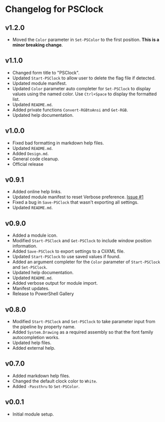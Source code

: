 # Changelog for PSClock

## v1.2.0

+ Moved the `Color` parameter in `Set-PSColor` to the first position. __This is a minor breaking change__.

## v1.1.0

+ Changed form title to "PSClock".
+ Updated `Start-PSClock` to allow user to delete the flag file if detected.
+ Updated module manifest.
+ Updated `Color` parameter auto completer for `Set-PSClock` to display values using the named color. Use `Ctrl+Space` to display the formatted list.
+ Updated `README.md`.
+ Added private functions `Convert-RGBtoAnsi` and `Get-RGB`.
+ Updated help documentation.

## v1.0.0

+ Fixed bad formatting in markdown help files.
+ Updated `README.md`.
+ Added `Design.md`.
+ General code cleanup.
+ Official release

## v0.9.1

+ Added online help links.
+ Updated module manifest to reset Verbose preference. [Issue #1](https://github.com/jdhitsolutions/PSClock/issues/1)
+ Fixed a bug in `Save-PSClock` that wasn't exporting all settings.
+ Updated `README.md`.

## v0.9.0

+ Added a module icon.
+ Modified `Start-PSClock` and `Get-PSClock` to include window position information.
+ Added `Save-PSClock` to export settings to a CliXML file.
+ Updated `Start-PSClock` to use saved values if found.
+ Added an argument completer for the `Color` parameter of `Start-PSClock` and `Set-PSClock`.
+ Updated help documentation.
+ Updated `README.md`.
+ Added verbose output for module import.
+ Manifest updates.
+ Release to PowerShell Gallery

## v0.8.0

+ Modified `Start-PSClock` and `Set-PSClock` to take parameter input from the pipeline by property name.
+ Added `System.Drawing` as a required assembly so that the font family autocompletion works.
+ Updated help files.
+ Added external help.

## v0.7.0

+ Added markdown help files.
+ Changed the default clock color to `White`.
+ Added `-Passthru` to `Set-PSColor`.

## v0.0.1

+ Initial module setup.

